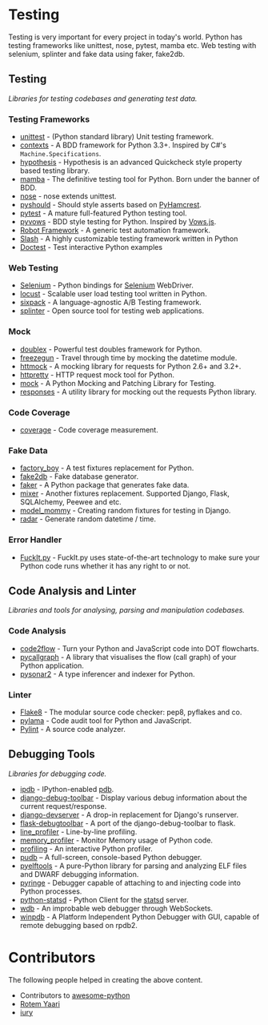 Testing
=======

Testing is very important for every project in today's world. Python has testing frameworks like unittest, nose, pytest, mamba etc. Web testing with selenium, splinter and fake data using faker, fake2db.

Testing
-------

*Libraries for testing codebases and generating test data.*

### Testing Frameworks

* [unittest](https://docs.python.org/2/library/unittest.html) - (Python standard library) Unit testing framework.
* [contexts](https://github.com/benjamin-hodgson/Contexts) - A BDD framework for Python 3.3+. Inspired by C#'s `Machine.Specifications`.
* [hypothesis](https://github.com/DRMacIver/hypothesis) - Hypothesis is an advanced Quickcheck style property based testing library.
* [mamba](https://nestorsalceda.github.io/mamba) - The definitive testing tool for Python. Born under the banner of BDD.
* [nose](https://nose.readthedocs.org/) - nose extends unittest.
* [pyshould](https://github.com/drslump/pyshould) - Should style asserts based on [PyHamcrest](https://github.com/hamcrest/PyHamcrest).
* [pytest](http://pytest.org/) - A mature full-featured Python testing tool.
* [pyvows](http://heynemann.github.io/pyvows/) - BDD style testing for Python. Inspired by [Vows.js](http://vowsjs.org/).
* [Robot Framework](https://github.com/robotframework/robotframework) - A generic test automation framework.
* [Slash](https://github.com/slash-testing/slash) - A highly customizable testing framework written in Python
* [Doctest](https://docs.python.org/2/library/doctest.html) - Test interactive Python examples

### Web Testing

* [Selenium](https://pypi.python.org/pypi/selenium) - Python bindings for [Selenium](http://www.seleniumhq.org/) WebDriver.
* [locust](https://github.com/locustio/locust) - Scalable user load testing tool written in Python.
* [sixpack](https://github.com/seatgeek/sixpack) - A language-agnostic A/B Testing framework.
* [splinter](https://splinter.readthedocs.org/en/latest/) - Open source tool for testing web applications.

### Mock

* [doublex](https://pypi.python.org/pypi/doublex) - Powerful test doubles framework for Python.
* [freezegun](https://github.com/spulec/freezegun) - Travel through time by mocking the datetime module.
* [httmock](https://github.com/patrys/httmock) - A mocking library for requests for Python 2.6+ and 3.2+.
* [httpretty](http://falcao.it/HTTPretty/) - HTTP request mock tool for Python.
* [mock](https://pypi.python.org/pypi/mock) - A Python Mocking and Patching Library for Testing.
* [responses](https://github.com/dropbox/responses) - A utility library for mocking out the requests Python library.

### Code Coverage

* [coverage](https://pypi.python.org/pypi/coverage) - Code coverage measurement.

### Fake Data

* [factory_boy](https://github.com/rbarrois/factory_boy) - A test fixtures replacement for Python.
* [fake2db](https://github.com/emirozer/fake2db) - Fake database generator.
* [faker](http://www.joke2k.net/faker/) - A Python package that generates fake data.
* [mixer](https://mixer.readthedocs.org) - Another fixtures replacement. Supported Django, Flask, SQLAlchemy, Peewee and etc.
* [model_mommy](https://github.com/vandersonmota/model_mommy) - Creating random fixtures for testing in Django.
* [radar](https://pypi.python.org/pypi/radar) - Generate random datetime / time.

### Error Handler

* [FuckIt.py](https://github.com/ajalt/fuckitpy) - FuckIt.py uses state-of-the-art technology to make sure your Python code runs whether it has any right to or not.

## Code Analysis and Linter

*Libraries and tools for analysing, parsing and manipulation codebases.*

### Code Analysis

* [code2flow](https://github.com/scottrogowski/code2flow) - Turn your Python and JavaScript code into DOT flowcharts.
* [pycallgraph](https://github.com/gak/pycallgraph) - A library that visualises the flow (call graph) of your Python application.
* [pysonar2](https://github.com/yinwang0/pysonar2) - A type inferencer and indexer for Python.

### Linter

* [Flake8](https://pypi.python.org/pypi/flake8) - The modular source code checker: pep8, pyflakes and co.
* [pylama](https://pylama.readthedocs.org/) - Code audit tool for Python and JavaScript.
* [Pylint](http://www.pylint.org/) - A source code analyzer.

## Debugging Tools

*Libraries for debugging code.*

* [ipdb](https://pypi.python.org/pypi/ipdb) - IPython-enabled [pdb](https://docs.python.org/2/library/pdb.html).
* [django-debug-toolbar](https://github.com/django-debug-toolbar/django-debug-toolbar) - Display various debug information about the current request/response.
* [django-devserver](https://github.com/dcramer/django-devserver) - A drop-in replacement for Django's runserver.
* [flask-debugtoolbar](https://github.com/mgood/flask-debugtoolbar) - A port of the django-debug-toolbar to flask.
* [line_profiler](https://github.com/rkern/line_profiler) - Line-by-line profiling.
* [memory_profiler](https://github.com/fabianp/memory_profiler) - Monitor Memory usage of Python code.
* [profiling](https://github.com/what-studio/profiling) - An interactive Python profiler.
* [pudb](https://pypi.python.org/pypi/pudb) – A full-screen, console-based Python debugger.
* [pyelftools](https://github.com/eliben/pyelftools) - A pure-Python library for parsing and analyzing ELF files and DWARF debugging information.
* [pyringe](https://github.com/google/pyringe) - Debugger capable of attaching to and injecting code into Python processes.
* [python-statsd](https://github.com/WoLpH/python-statsd) - Python Client for the [statsd](https://github.com/etsy/statsd/) server.
* [wdb](https://github.com/Kozea/wdb) - An improbable web debugger through WebSockets.
* [winpdb](http://winpdb.org/) - A Platform Independent Python Debugger with GUI, capable of remote debugging based on rpdb2.

Contributors
============

The following people helped in creating the above content.

* Contributors to <a href="https://github.com/vinta/awesome-python" target="_blank">awesome-python</a>
* [Rotem Yaari](https://github.com/vmalloc)
* [iury](https://github.com/IuryAlves)
